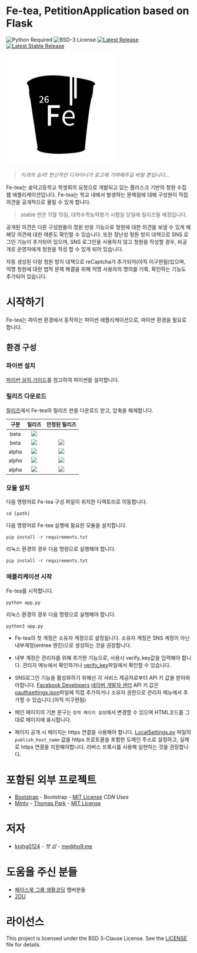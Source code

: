 Fe-tea, PetitionApplication based on Flask
====

![Python Required](https://img.shields.io/badge/python-3.5%20or%20higher-blue.svg?longCache=true&style=flat-square)
![BSD-3 License](https://img.shields.io/badge/license-BSD--3-lightgrey.svg?longCache=true&style=flat-square)
[![Latest Release](https://img.shields.io/badge/latest%20release-0.1.1--alpha--180923--de634fc--remake-yellow.svg?longCache=true&style=flat-square)](https://github.com/kpjhg0124/PetitionApplication-py/releases/tag/0.1.1-alpha-180923-de634fc-remake)
[![Latest Stable Release](https://img.shields.io/badge/stable-none-red.svg?longCache=true&style=flat-square)](https://github.com/kpjhg0124/PetitionApplication-py/releases)

![](./fe.png)
> _이과의 승리! 헌신적인 디자이너가 로고에 기여해주길 바랄 뿐입니다..._


Fe-tea는 숭덕고등학교 학생회의 요청으로 개발되고 있는 플라스크 기반의 청원 수집 웹 애플리케이션입니다. Fe-tea는 학교 내에서 발생하는 문제점에 대해 구성원이 직접 의견을 공개적으로 올릴 수 있게 합니다.

> stable 판은 11월 15일, 대학수학능력평가 시험일 당일에 릴리즈될 예정입니다.

공개된 의견은 다른 구성원들이 청원 반응 기능으로 청원에 대한 의견을 보낼 수 있게 해 해당 의견에 대한 여론도 확인할 수 있습니다. 또한 장난성 청원 방지 대책으로 SNS 로그인 기능이 추가되어 있으며, SNS 로그인을 사용하지 않고 청원을 작성할 경우, 비공개로 운영자에게 청원을 작성 할 수 있게 되어 있습니다.

자동 생성된 다량 청원 방지 대책으로 reCaptcha가 추가되어(아직 미구현됨)있으며, 익명 청원에 대한 법적 문제 해결을 위해 익명 사용자의 명의를 기록, 확인하는 기능도 추가되어 있습니다.

# 시작하기
Fe-tea는 파이썬 환경에서 동작하는 파이썬 애플리케이션으로, 파이썬 환경을 필요로 합니다. 

## 환경 구성
### 파이썬 설치
[파이썬 설치 가이드](https://github.com/404-sdok/how-to-python/blob/master/0.md)를 참고하여 파이썬을 설치합니다.

### 릴리즈 다운로드
[릴리즈](https://github.com/kpjhg0124/PetitionApplication-py/releases)에서 Fe-tea의 릴리즈 판을 다운로드 받고, 압축을 해제합니다.

| 구분 | 릴리즈 | 안정된 릴리즈 |
| :----: | :----: | :----: |
| beta | [![](https://img.shields.io/badge/beta-1.0--2-yellowgreen.svg?longCache=true&style=flat-square)](https://github.com/kpjhg0124/PetitionApplication-py/releases/tag/1.0-beta-2) | | [![](https://img.shields.io/badge/stable-none-red.svg?longCache=true&style=flat-square)](#) |
| beta | [![](https://img.shields.io/badge/beta-1.0-yellowgreen.svg?longCache=true&style=flat-square)](https://github.com/kpjhg0124/PetitionApplication-py/releases/tag/1.0-beta) | [![](https://img.shields.io/badge/stable-none-red.svg?longCache=true&style=flat-square)](#) |
| alpha | [![](https://img.shields.io/badge/alpha-0.1.1-orange.svg?longCache=true&style=flat-square)](https://github.com/kpjhg0124/PetitionApplication-py/releases/tag/0.1.1-alpha-180923-de634fc-remake) | [![](https://img.shields.io/badge/stable-none-red.svg?longCache=true&style=flat-square)](#) |
| alpha | [![](https://img.shields.io/badge/alpha-0.1--2-orange.svg?longCache=true&style=flat-square)](https://github.com/kpjhg0124/PetitionApplication-py/releases/tag/0.1-Alpha-180817-02-98df461) | [![](https://img.shields.io/badge/stable-none-red.svg?longCache=true&style=flat-square)](#) |
| alpha | [![](https://img.shields.io/badge/alpha-0.1--1-orange.svg?longCache=true&style=flat-square)](https://github.com/kpjhg0124/PetitionApplication-py/releases/tag/0.1-Alpha-180815-01-637212c) | [![](https://img.shields.io/badge/stable-none-red.svg?longCache=true&style=flat-square)](#) |

### 모듈 설치
다음 명령어로 Fe-tea 구성 파일이 위치한 디렉토리로 이동합니다.
```
cd [path]
```


다음 명령어로 Fe-tea 실행에 필요한 모듈을 설치합니다.
```
pip install -r requirements.txt
```
리눅스 환경의 경우 다음 명령으로 실행해야 합니다.
```
pip install -r requirements.txt
```

### 애플리케이션 시작
Fe-tea를 시작합니다.
```
python app.py
```
리눅스 환경의 경우 다음 명령으로 실행해야 합니다.
```
python3 app.py
```



* Fe-tea의 첫 계정은 소유자 계정으로 설정됩니다. 소유자 계정은 SNS 계정이 아닌 내부계정(entree 엔진)으로 생성하는 것을 권장합니다.

* 내부 계정은 관리자를 위해 추가한 기능으로, 사용시 verify_key값을 입력해야 합니다. 관리자 메뉴에서 확인하거나 [verify_key](/verify_key)파일에서 확인할 수 있습니다.

* SNS로그인 기능을 활성화하기 위해선 각 서비스 제공자로부터 API 키 값을 받아와야합니다. [Facebook Developers](https://developers.facebook.com/) [네이버 개발자 센터](https://developers.naver.com/main/) API 키 값은 [oauthsettings.json](/oauthsettings.json)파일에 직접 추가하거나 소유자 권한으로 관리자 메뉴에서 추가할 수 있습니다.(아직 미구현됨)

* 메인 페이지의 기본 문구는 ```정적 페이지 설정```에서 변경할 수 있으며 HTML코드를 그대로 페이지에 표시합니다.

* 페이지 공개 시 페이지는 https 연결을 사용해야 합니다. [LocalSettings.py](./LocalSettings.py) 파일의 `publish_host_name` 값을 https 프로토콜을 포함한 도메인 주소로 설정하고, 실제로 https 연결을 지원해야합니다. 리버스 프록시를 사용해 실현하는 것을 권장합니다.

# 포함된 외부 프로젝트
* [Bootstrap](https://getbootstrap.com/) - Bootstrap - [MIT License](https://opensource.org/licenses/MIT) _CDN Uses_
* [Minty](https://bootswatch.com/minty/) - [Thomas Park](https://thomaspark.co/) - [MIT License](https://opensource.org/licenses/MIT)

# 저자
* [kpjhg0124](https://github.com/kpjhg0124) - _첫 삽_ - [me@ho9.me](mailto:me@ho9.me)

# 도움을 주신 분들
* [페이스북 그룹 생활코딩](https://www.facebook.com/groups/codingeverybody/) 멤버분들
* [2DU](https://github.com/2du)

# 라이선스
This project is licensed under the BSD 3-Clause License. See the [LICENSE](/LICENSE) file for details.
